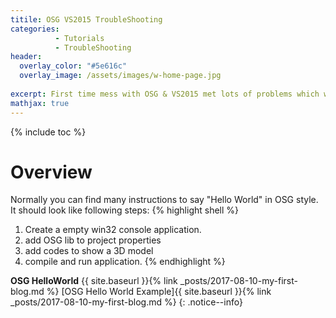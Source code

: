 ```yaml
---
titile: OSG VS2015 TroubleShooting
categories: 
          - Tutorials
          - TroubleShooting
header:
  overlay_color: "#5e616c"
  overlay_image: /assets/images/w-home-page.jpg
  
excerpt: First time mess with OSG & VS2015 met lots of problems which were really tricky, I decide to write this information, hope it can help others.
mathjax: true
---
```


{% include toc %}


# Overview
Normally you can find many instructions to say "Hello World" in OSG style.  
It should look like following steps:
{% highlight shell %}
1. Create a empty win32 console application.
2. add OSG lib to project properties
3. add codes to show a 3D model
4. compile and run application. 
{% endhighlight %}

**OSG HelloWorld**
{{ site.baseurl }}{% link _posts/2017-08-10-my-first-blog.md %}
[OSG Hello World Example]{{ site.baseurl }}{% link _posts/2017-08-10-my-first-blog.md %}
{: .notice--info}

